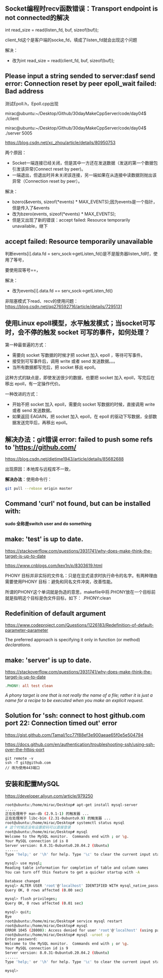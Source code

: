 ## Socket编程时recv函数错误：Transport endpoint is not connected的解决

int read_size = read(listen_fd, buf, sizeof(buf));

client_fd这个是客户端的socke_fd，填成了listen_fd就会出现这个问题

解决：

*   改为int read_size = read(client_fd, buf, sizeof(buf));



## Please input a string sended to server:dasf   	send error: Connection reset by peer	epoll_wait failed: Bad address

测试Epoll.h，Epoll.cpp出现

mirac@ubuntu:~/Desktop/Github/30dayMakeCppServer/code/day04$ ./client 

mirac@ubuntu:~/Desktop/Github/30dayMakeCppServer/code/day04$ ./server 5005

https://blog.csdn.net/xc_zhou/article/details/80950753

两个原因：

*   Socket一端连接已经关闭，但是其中一方还在发送数据（发送的第一个数据包引发该异常(Connect reset by peer)。
*   一端退出，但退出时并未关闭该连接，另一端如果在从连接中读数据则抛出该异常（Connection reset by peer）。

解决：

*   bzero(&events, sizeof(*events) * MAX_EVENTS);因为events是一个指针，但是传入了&events
*   改为bzero(events, sizeof(*events) * MAX_EVENTS);
*   但是又出现了新的错误：accept failed: Resource temporarily unavailable，继下

## accept failed: Resource temporarily unavailable

判断events[i].data.fd = serv_sock->getListen_fd()是不是服务器listen_fd时，使用了等号，

要使用双等号==，

解决：

*   改为events[i].data.fd == serv_sock->getListen_fd()

非阻塞模式下read、recv的使用问题：https://blog.csdn.net/qq276592716/article/details/7295131

## 使用Linux epoll模型，水平触发模式；当socket可写时，会不停的触发 socket 可写的事件，如何处理？

第一种最普遍的方式：

*   需要向 socket 写数据的时候才把 socket 加入 epoll ，等待可写事件。
*   接受到可写事件后，调用 write 或者 send 发送数据。。。
*   当所有数据都写完后，把 socket 移出 epoll。

这种方式的缺点是，即使发送很少的数据，也要把 socket 加入 epoll，写完后在移出 epoll，有一定操作代价。

一种改进的方式：

*   开始不把 socket 加入 epoll，需要向 socket 写数据的时候，直接调用 write 或者 send 发送数据。
*   如果返回 EAGAIN，把 socket 加入 epoll，在 epoll 的驱动下写数据，全部数据发送完毕后，再移出 epoll。


## 解决办法：git错误 error: failed to push some refs to 'https://github.com/

https://blog.csdn.net/dietime1943/article/details/85682688

出现原因：本地库与远程库不一致，

**解决办法**：使用命令行：

```bash
git pull --rebase origin master
```

## Command 'curl' not found, but can be installed with:

**sudo 全称是switch user and do something**

## make: 'test' is up to date.

https://stackoverflow.com/questions/3931741/why-does-make-think-the-target-is-up-to-date

https://www.cnblogs.com/kex1n/p/8303619.html

PHONY 目标并非实际的文件名：只是在显式请求时执行命令的名字。有两种理由需要使用PHONY 目标：避免和同名文件冲突，改善性能。

所谓的PHONY这个单词就是伪造的意思，makefile中将.PHONY放在一个目标前就是指明这个目标是伪文件目标，如下：
.PHONY:clean

## Redefinition of default argument

https://www.codeproject.com/Questions/1226183/Redefinition-of-default-parameter-parameter

The preferred approach is specifying it only in function (or method) *declarations*.

## make: 'server' is up to date.

https://stackoverflow.com/questions/3931741/why-does-make-think-the-target-is-up-to-date

```makefile
.PHONY: all test clean
```

*A phony target is one that is not really the name of a file; rather it is just a name for a recipe to be executed when you make an explicit request.*

## Solution for 'ssh: connect to host github.com port 22: Connection timed out' error

https://gist.github.com/Tamal/1cc77f88ef3e900aeae65f0e5e504794

https://docs.github.com/en/authentication/troubleshooting-ssh/using-ssh-over-the-https-port

```git
git remote -v
ssh -T git@github.com
// 改为使用443端口
```

## 安装和配置MySQL

https://developer.aliyun.com/article/979250

```bash
root@ubuntu:/home/mirac/Desktop# apt-get install mysql-server
.....
正在处理用于 man-db (2.9.1-1) 的触发器 ...
正在处理用于 libc-bin (2.31-0ubuntu9.9) 的触发器 ...
root@ubuntu:/home/mirac/Desktop# systemctl status mysql
# 这个时候还没有设置密码可以直接登录
root@ubuntu:/home/mirac/Desktop# mysql
Welcome to the MySQL monitor.  Commands end with ; or \g.
Your MySQL connection id is 8
Server version: 8.0.31-0ubuntu0.20.04.2 (Ubuntu)
......
Type 'help;' or '\h' for help. Type '\c' to clear the current input statement.

mysql> use mysql;
Reading table information for completion of table and column names
You can turn off this feature to get a quicker startup with -A

Database changed
mysql> ALTER USER 'root'@'localhost' IDENTIFIED WITH mysql_native_password BY '123456';
Query OK, 0 rows affected (0.00 sec)

mysql> flush privileges;
Query OK, 0 rows affected (0.01 sec)

mysql> quit;
Bye
root@ubuntu:/home/mirac/Desktop# service mysql restart
root@ubuntu:/home/mirac/Desktop# mysql
ERROR 1045 (28000): Access denied for user 'root'@'localhost' (using password: NO)
root@ubuntu:/home/mirac/Desktop# mysql -uroot -p
Enter password: 
Welcome to the MySQL monitor.  Commands end with ; or \g.
Your MySQL connection id is 9
Server version: 8.0.31-0ubuntu0.20.04.2 (Ubuntu)
......
Type 'help;' or '\h' for help. Type '\c' to clear the current input statement.

mysql>
```

